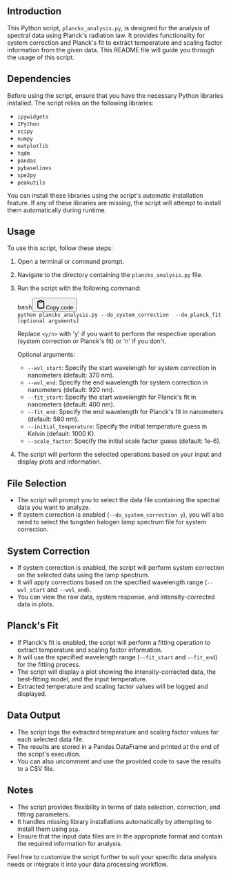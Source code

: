 ## Introduction

This Python script, `plancks_analysis.py`, is designed for the analysis of spectral data using Planck's radiation law. It provides functionality for system correction and Planck's fit to extract temperature and scaling factor information from the given data. This README file will guide you through the usage of this script.

## Dependencies

Before using the script, ensure that you have the necessary Python libraries installed. The script relies on the following libraries:

* `ipywidgets`
* `IPython`
* `scipy`
* `numpy`
* `matplotlib`
* `tqdm`
* `pandas`
* `pybaselines`
* `spe2py`
* `peakutils`

You can install these libraries using the script's automatic installation feature. If any of these libraries are missing, the script will attempt to install them automatically during runtime.

## Usage

To use this script, follow these steps:

1. Open a terminal or command prompt.
2. Navigate to the directory containing the `plancks_analysis.py` file.
3. Run the script with the following command:

   <pre><div class="bg-black rounded-md"><div class="flex items-center relative text-gray-200 bg-gray-800 dark:bg-token-surface-primary px-4 py-2 text-xs font-sans justify-between rounded-t-md"><span>bash</span><span class="" data-state="closed"><button class="flex gap-1 items-center"><svg width="24" height="24" viewBox="0 0 24 24" fill="none" xmlns="http://www.w3.org/2000/svg" class="icon-sm"><path fill-rule="evenodd" clip-rule="evenodd" d="M12 4C10.8954 4 10 4.89543 10 6H14C14 4.89543 13.1046 4 12 4ZM8.53513 4C9.22675 2.8044 10.5194 2 12 2C13.4806 2 14.7733 2.8044 15.4649 4H17C18.6569 4 20 5.34315 20 7V19C20 20.6569 18.6569 22 17 22H7C5.34315 22 4 20.6569 4 19V7C4 5.34315 5.34315 4 7 4H8.53513ZM8 6H7C6.44772 6 6 6.44772 6 7V19C6 19.5523 6.44772 20 7 20H17C17.5523 20 18 19.5523 18 19V7C18 6.44772 17.5523 6 17 6H16C16 7.10457 15.1046 8 14 8H10C8.89543 8 8 7.10457 8 6Z" fill="currentColor"></path></svg>Copy code</button></span></div><div class="p-4 overflow-y-auto"><code class="!whitespace-pre hljs language-bash">python plancks_analysis.py --do_system_correction <y/n> --do_planck_fit <y/n> [optional arguments]
   </code></div></div></pre>

   Replace `<y/n>` with 'y' if you want to perform the respective operation (system correction or Planck's fit) or 'n' if you don't.

   Optional arguments:

   * `--wvl_start`: Specify the start wavelength for system correction in nanometers (default: 370 nm).
   * `--wvl_end`: Specify the end wavelength for system correction in nanometers (default: 920 nm).
   * `--fit_start`: Specify the start wavelength for Planck's fit in nanometers (default: 400 nm).
   * `--fit_end`: Specify the end wavelength for Planck's fit in nanometers (default: 580 nm).
   * `--initial_temperature`: Specify the initial temperature guess in Kelvin (default: 1000 K).
   * `--scale_factor`: Specify the initial scale factor guess (default: 1e-6).
4. The script will perform the selected operations based on your input and display plots and information.

## File Selection

* The script will prompt you to select the data file containing the spectral data you want to analyze.
* If system correction is enabled (`--do_system_correction y`), you will also need to select the tungsten halogen lamp spectrum file for system correction.

## System Correction

* If system correction is enabled, the script will perform system correction on the selected data using the lamp spectrum.
* It will apply corrections based on the specified wavelength range (`--wvl_start` and `--wvl_end`).
* You can view the raw data, system response, and intensity-corrected data in plots.

## Planck's Fit

* If Planck's fit is enabled, the script will perform a fitting operation to extract temperature and scaling factor information.
* It will use the specified wavelength range (`--fit_start` and `--fit_end`) for the fitting process.
* The script will display a plot showing the intensity-corrected data, the best-fitting model, and the input temperature.
* Extracted temperature and scaling factor values will be logged and displayed.

## Data Output

* The script logs the extracted temperature and scaling factor values for each selected data file.
* The results are stored in a Pandas DataFrame and printed at the end of the script's execution.
* You can also uncomment and use the provided code to save the results to a CSV file.

## Notes

* The script provides flexibility in terms of data selection, correction, and fitting parameters.
* It handles missing library installations automatically by attempting to install them using `pip`.
* Ensure that the input data files are in the appropriate format and contain the required information for analysis.

Feel free to customize the script further to suit your specific data analysis needs or integrate it into your data processing workflow.
